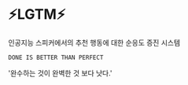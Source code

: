 # ⚡️LGTM⚡️ 

인공지능 스피커에서의 추천 행동에 대한 순응도 증진 시스템


`DONE IS BETTER THAN PERFECT` 

'완수하는 것이 완벽한 것 보다 낫다.' 
